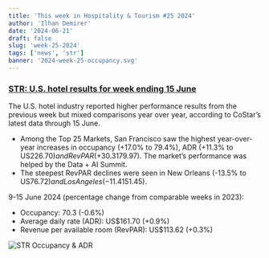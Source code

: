 ```yaml
---
title: 'This week in Hospitality & Tourism #25 2024'
author: 'Ilhan Demirer'
date: '2024-06-21'
draft: false
slug: 'week-25-2024'
tags: ['news', 'str']
banner: '2024-week-25-occupancy.svg'
---
```


### [STR: U.S. hotel results for week ending 15 June](https://str.com/press-release/us-hotel-results-week-ending-15-june)

The U.S. hotel industry reported higher performance results from the previous week but mixed comparisons year over year, according to CoStar’s latest data through 15 June.

- Among the Top 25 Markets, San Francisco saw the highest year-over-year increases in occupancy (+17.0% to 79.4%), ADR (+11.3% to US$226.70) and RevPAR (+30.3% to US$179.97). The market’s performance was helped by the Data + AI Summit.
- The steepest RevPAR declines were seen in New Orleans (-13.5% to US$76.72) and Los Angeles (-11.4% to US$151.45).

9-15 June 2024 (percentage change from comparable weeks in 2023):

- Occupancy: 70.3 (-0.6%)
- Average daily rate (ADR): US$161.70 (+0.9%)
- Revenue per available room (RevPAR): US$113.62 (+0.3%)

![STR Occupancy & ADR](/images/blogimages/2024-week-25-occupancy.svg)
